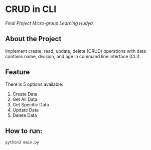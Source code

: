 # CRUD in CLI

*Final Project Micro-group Learning Hudya*

## About the Project

Implement create, read, update, delete (CRUD) operations with data contains name, division, and age in command line interface (CLI).

## Feature

There is 5 options available:
1. Create Data 
2. Get All Data
3. Get Specific Data
4. Update Data
5. Delete Data

## How to run:

```
python3 main.py
```

